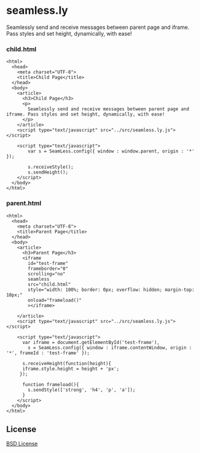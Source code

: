 seamless.ly
===========

Seamlessly send and receive messages between parent page and iframe. Pass styles and set height, dynamically, with ease!

### child.html

	<html>
	  <head>
	    <meta charset="UTF-8">
	    <title>Child Page</title>
	  </head>
	  <body>
	    <article>
	      <h3>Child Page</h3>
	      <p>
	        Seamlessly send and receive messages between parent page and iframe. Pass styles and set height, dynamically, with ease!
	      </p>
	    </article>
	    <script type="text/javascript" src="../src/seamless.ly.js"></script>

	    <script type="text/javascript">
	        var s = SeamLess.config({ window : window.parent, origin : '*' });

	        s.receiveStyle();
	        s.sendHeight();        
	    </script>
	  </body>
	</html>

### parent.html

	<html>
	  <head>
	    <meta charset="UTF-8">
	    <title>Parent Page</title>
	  </head>
	  <body>
	    <article>
	      <h3>Parent Page</h3>
	      <iframe 
	        id="test-frame" 
	        frameborder="0"
	        scrolling="no"
	        seamless
	        src="child.html"
	        style="width: 100%; border: 0px; overflow: hidden; margin-top: 10px;"
	        onload="frameload()"
	        ></iframe>   
	           
	    </article>
	    <script type="text/javascript" src="../src/seamless.ly.js"></script>

	    <script type="text/javascript">
	      var iframe = document.getElementById('test-frame'),
	        s = SeamLess.config({ window : iframe.contentWindow, origin : '*', frameId : 'test-frame' });

	      s.receiveHeight(function(height){
	      iframe.style.height = height + 'px';
	     });

	      function frameload(){
	        s.sendStyle(['strong', 'h4', 'p', 'a']);
	      }
	    </script>
	  </body>
	</html>
	


## License

[BSD License](http://opensource.org/licenses/bsd-license.php)